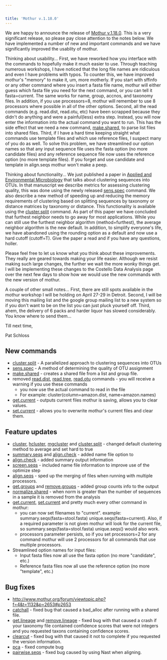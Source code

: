 ```yaml
---


title: 'Mothur v.1.18.0'
---
```

We are happy to announce the release of [Mothur
v.1.18.0](Mothur_v.1.18.0). This is a very significant
release, so please pay close attention to the notes below. We have
implemented a number of new and important commands and we have
significantly improved the usablity of mothur.

Thinking about usability\... First, we have reworked how you interface
with the commands to hopefully make it much easier to use. Through
teaching numerous workshops, I have noticed that the long file names are
ridiculous and even I have problems with typos. To counter this, we have
improved mothur\'s \"memory\" to make it, um, more motherly. If you
start with sffinfo or any other command where you insert a fasta file
name, mothur will either guess which fasta file you need for the next
command, or you can tell it fasta=current. The same works for name,
group, accnos, and taxonomy files. In addition, if you use processors=8,
mothur will remember to use 8 processors where possible in all of the
other options. Second, all the read commands (e.g. read.dist, read.otu,
etc) have been scrapped because they didn\'t do anything and were a
painful(less) extra step. Instead, you will now enter the information
into the actual command you want to run. This has the side effect that
we need a new command, [make.shared](make.shared), to parse
list files into shared files. Third, if I have a hard time keeping
straight what commands use template files and which use reference files,
I suspect many of you do as well. To solve this problem, we have
streamlined our option names so that any input sequence file uses the
fasta option (no more candidate files) and any reference sequence file
now uses the reference option (no more template files). If you forget
and use candidate and template in align.seqs mothur won\'t make a peep.

Thinking about functionality\... We just published a paper in [Applied
and Environmental
Microbiology](http://aem.asm.org/cgi/content/abstract/AEM.02810-10v1)
that talks about clustering sequences into OTUs. In that manuscript we
describe metrics for assessing clustering quality, this was done using
the newly released [sens.spec](sens.spec) command. We also
describe a new method of speeding up and reducing the memory
requirements of clustering based on splitting sequences by taxonomy or
distance matrices by taxonomy or distance. This functionality is
available using the [cluster.split](cluster.split) command.
As part of this paper we have concluded that furthest neighbor needs to
go away for most applications. While you can still use the furthest
neighbor algorithm (method=furthest), the average neighbor algorithm is
the new default. In addition, to simplify everyone\'s life, we have
abandoned using the rounding option as a default and now use a hard
cutoff (cutoff=T). Give the paper a read and if you have any questions,
holler.

Please feel free to let us know what you think about these improvements.
They really are geared towards making your life easier. Although we
resist making such large changes, the further we wait the more wonky
things get. I will be implementing these changes to the Costello Data
Analysis page over the next few days to show how we would use the new
commands with the new version of mothur.

A couple of other small notes\... First, there are still spots available
in the mothur workshop I will be holding on April 27-29 in Detroit.
Second, I will be moving this mailing list and the google group mailing
list to a new system so if you don\'t want to be on the list you can
just pluck yourself off. Third, ahem, the delivery of 6 packs and harder
liquor has slowed considerably. You know where to send them\...

Till next time,

Pat Schloss

## New commands

-   [cluster.split](cluster.split) - A parallelized approach
    to clustering sequences into OTUs
-   [sens.spec](sens.spec) - A method of determining the
    quality of OTU assignment
-   [make.shared](make.shared) - creates a shared file from a
    list and group file.
-   removed [read.dist](read.dist),
    [read.tree](read.tree), [read.otu](read.otu "wikilink")
    commands - you will receive a warning if you use these commands
    -   you now use the actual command to read in the file
    -   For example: cluster(column=amazon.dist, name=amazon.names)
-   [get.current](get.current) - outputs current files mothur
    is saving, allows you to clear values.
-   [set.current](set.current) - allows you to overwrite
    mothur\'s current files and clear them.

## Feature updates

-   [cluster](cluster), [hcluster](hcluster "wikilink"),
    [mgcluster](mgcluster) and
    [cluster.split](cluster.split) - changed default
    clustering method to average and set hard to true
-   [summary.seqs](summary.seqs) and
    [align.check](align.check) - added name file option to
-   [align.check](align.check) - added summary output
    information
-   [screen.seqs](screen.seqs) - included name file
    information to improve use of the optimize step
-   [align.seqs](align.seqs) - sped up the merging of files
    when running with multiple processors.
-   [get.groups](get.groups) and
    [remove.groups](remove.groups) - added group counts info
    to the output
-   [normalize.shared](normalize.shared) - when norm is
    greater than the number of sequences in a sample it is removed from
    the analysis
-   [get.current](get.current),
    [set.current](set.current) and pretty much every other
    command in mothur:
    -   you can now set filenames to \"current\". example:
        summary.seqs(fasta=stool.fasta) unique.seqs(fasta=current).
        Also, if a required parameter is not given mothur will look for
        the current file, so summary.seqs(fasta=stool.fasta)
        unique.seqs() would also work.
    -   processors parameter persists, so if you set processors=2 for
        any command mothur will use 2 processors for all commands that
        use multiple processors.
-   Streamlined option names for input files:
    -   Input fasta files now all use the fasta option (no more
        \"candidate\", etc.)
    -   Reference fasta files now all use the reference option (no more
        \"template\", etc.)

## Bug fixes

-   <http://www.mothur.org/forum/viewtopic.php?f=4&t=1132&p=2653#p2653>
-   [catchall](catchall) - fixed bug that caused a bad\_alloc
    after running with a shared file.
-   [get.lineage](get.lineage) and
    [remove.lineage](remove.lineage) - fixed bug with that
    caused a crash if your taxonomy file contained confidence scores
    that were not integers and you requested taxons containing
    confidence scores.
-   [clearcut](clearcut) - fixed bug with that caused it not
    to complete if you requested the version information.
-   [pca](pca) - fixed compute bug
-   [pairwise.seqs](pairwise.seqs) - fixed bug caused by
    using Nast when aligning.
